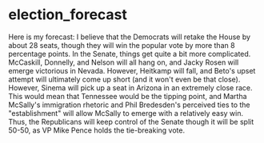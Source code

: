 # election_forecast

Here is my forecast:
I believe that the Democrats will retake the House by about 28 seats, though they will win the popular vote by more than 8 percentage points. In the Senate, things get quite a bit more complicated. McCaskill, Donnelly, and Nelson will all hang on, and Jacky Rosen will emerge victorious in Nevada. However, Heitkamp will fall, and Beto's upset attempt will ultimately come up short (and it won't even be that close). However, Sinema will pick up a seat in Arizona in an extremely close race. This would mean that Tennessee would be the tipping point, and Martha McSally's immigration rhetoric and Phil Bredesden's perceived ties to the "establishment" will allow McSally to emerge with a relatively easy win. Thus, the Republicans will keep control of the Senate though it will be split 50-50, as VP Mike Pence holds the tie-breaking vote.
